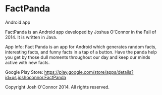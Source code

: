 # FactPanda
Android app

FactPanda is an Android app developed by Joshua O'Connor in the Fall of 2014.  It is written in Java.

App Info:
Fact Panda is an app for Android which generates random facts, interesting facts, and funny facts in a tap of a button. Have the panda help you get by those dull moments throughout our day and keep our minds active with new facts.

Google Play Store:  https://play.google.com/store/apps/details?id=us.joshoconnor.FactPanda  


Copyright Josh O'Connor 2014.  All rights reserved.

